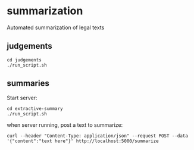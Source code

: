 # summarization
Automated summarization of legal texts

## judgements

```
cd judgements
./run_script.sh
```

## summaries

Start server:
```
cd extractive-summary
./run_script.sh
```

when server running, post a text to summarize: 
```
curl --header "Content-Type: application/json" --request POST --data '{"content":"text here"}' http://localhost:5000/summarize
```
